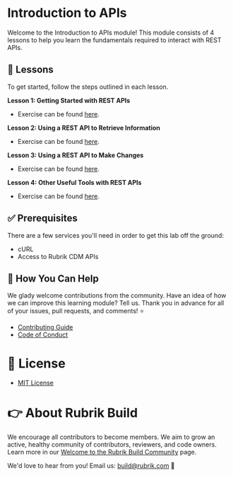 # Introduction to APIs

Welcome to the Introduction to APIs module! This module consists of 4 lessons to help you learn the fundamentals required to interact with REST APIs.

## :pencil: Lessons

To get started, follow the steps outlined in each lesson. 

**Lesson 1: Getting Started with REST APIs**

* Exercise can be found [here](Lesson-1.md).

**Lesson 2: Using a REST API to Retrieve Information**

* Exercise can be found [here](Lesson-2.md).

**Lesson 3: Using a REST API to Make Changes**

* Exercise can be found [here](Lesson-3.md).

**Lesson 4: Other Useful Tools with REST APIs**

* Exercise can be found [here](Lesson-4.md).

## :white_check_mark: Prerequisites

There are a few services you'll need in order to get this lab off the ground:

* cURL
* Access to Rubrik CDM APIs

## :muscle: How You Can Help

We glady welcome contributions from the community. Have an idea of how we can improve this learning module? Tell us. Thank you in advance for all of your issues, pull requests, and comments! :star:

* [Contributing Guide](CONTRIBUTING.md)
* [Code of Conduct](CODE_OF_CONDUCT.md)

# :pushpin: License

* [MIT License](LICENSE)

# :point_right: About Rubrik Build

We encourage all contributors to become members. We aim to grow an active, healthy community of contributors, reviewers, and code owners. Learn more in our [Welcome to the Rubrik Build Community](https://github.com/rubrikinc/welcome-to-rubrik-build) page.

We'd love to hear from you! Email us: build@rubrik.com :love_letter: